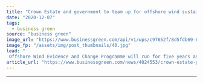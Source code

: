 ```yaml
---
title: "Crown Estate and government to team up for offshore wind sustainability research"
date: "2020-12-07"
tags: 
  - business green
source: "business green"
image_url: "https://www.businessgreen.com/api/v1/wps/c97652f/8d5fdb69-8d18-4842-8105-ca053b7b7f1e/4/london-array-crown-estate-185x114.jpg"
image_fp: "/assets/img/post_thumbnails/40.jpg"
lead: "
 Offshore Wind Evidence and Change Programme will run for five years and explore how the seabed can best be protected as the UK's offshore wind boom continues ..."
article_url: "https://www.businessgreen.com/news/4024553/crown-estate-government-team-offshore-wind-sustainability-research"
---
```


---
